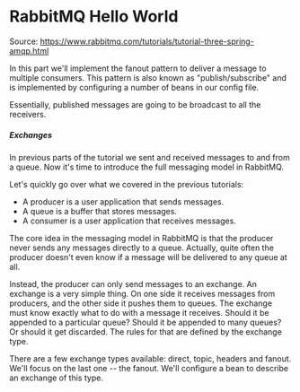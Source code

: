 # RabbitMQ Hello World

Source:  https://www.rabbitmq.com/tutorials/tutorial-three-spring-amqp.html



In this part we'll implement the fanout pattern to deliver a message to multiple consumers. This pattern is also known as "publish/subscribe" and is implemented by configuring a number of beans in our config file.

Essentially, published messages are going to be broadcast to all the receivers.

##### Exchanges
In previous parts of the tutorial we sent and received messages to and from a queue. Now it's time to introduce the full messaging model in RabbitMQ.

Let's quickly go over what we covered in the previous tutorials:

* A producer is a user application that sends messages.
* A queue is a buffer that stores messages.
* A consumer is a user application that receives messages.

The core idea in the messaging model in RabbitMQ is that the producer never sends any messages directly to a queue. Actually, quite often the producer doesn't even know if a message will be delivered to any queue at all.

Instead, the producer can only send messages to an exchange. An exchange is a very simple thing. On one side it receives messages from producers, and the other side it pushes them to queues. The exchange must know exactly what to do with a message it receives. Should it be appended to a particular queue? Should it be appended to many queues? Or should it get discarded. The rules for that are defined by the exchange type.

There are a few exchange types available: direct, topic, headers and fanout. We'll focus on the last one -- the fanout. We'll configure a bean to describe an exchange of this type.
